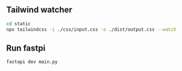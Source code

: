 ## Tailwind watcher

```bash
cd static
npx tailwindcss -i ./css/input.css -o ./dist/output.css --watch
```

## Run fastpi

```bash
fastapi dev main.py
```

